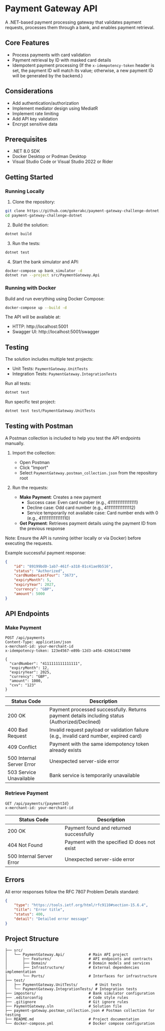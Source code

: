 # Payment Gateway API

A .NET-based payment processing gateway that validates payment requests, processes them through a bank, and enables payment retrieval.

## Core Features
- Process payments with card validation
- Payment retrieval by ID with masked card details
- Idempotent payment processing (If the ``x-idempotency-token`` header is set, the payment ID will match its value; otherwise, a new payment ID will be generated by the backend.)


## Considerations
- Add authentication/authorization
- Implement mediator design using MediatR
- Implement rate limiting
- Add API key validation
- Encrypt sensitive data


## Prerequisites

- .NET 8.0 SDK
- Docker Desktop or Podman Desktop
- Visual Studio Code or Visual Studio 2022 or Rider

## Getting Started

### Running Locally

1. Clone the repository:
```bash
git clone https://github.com/gokerakc/payment-gateway-challenge-dotnet.git
cd payment-gateway-challenge-dotnet
```

2. Build the solution:
```bash
dotnet build
```

3. Run the tests:
```bash
dotnet test
```

4. Start the bank simulator and API:
```bash
docker-compose up bank_simulator -d
dotnet run --project src/PaymentGateway.Api
```

### Running with Docker

Build and run everything using Docker Compose:

```bash
docker-compose up --build -d
```

The API will be available at:
- HTTP: http://localhost:5001
- Swagger UI: http://localhost:5001/swagger

## Testing

The solution includes multiple test projects:

- Unit Tests: `PaymentGateway.UnitTests`
- Integration Tests: `PaymentGateway.IntegrationTests`

Run all tests:
```bash
dotnet test
```

Run specific test project:
```bash
dotnet test test/PaymentGateway.UnitTests
```

## Testing with Postman

A Postman collection is included to help you test the API endpoints manually.

1. Import the collection:
    - Open Postman
    - Click "Import"
    - Select `PaymentGateway.postman_collection.json` from the repository root

2. Run the requests:
    - **Make Payment**: Creates a new payment
        - Success case: Even card number (e.g., 4111111111111111)
        - Decline case: Odd card number (e.g., 4111111111111112)
        - Service temporarily not available case: Card number ends with 0 (e.g., 4111111111111110)
    - **Get Payment**: Retrieves payment details using the payment ID from the previous response

Note: Ensure the API is running (either locally or via Docker) before executing the requests.

Example successful payment response:
```json
{
    "id": "89199bd0-1ab7-461f-a318-81c41ae9b516",
    "status": "Authorized",
    "cardNumberLastFour": "3673",
    "expiryMonth": 5,
    "expiryYear": 2027,
    "currency": "GBP",
    "amount": 5000
}
```

## API Endpoints

### Make Payment

```http
POST /api/payments
Content-Type: application/json
x-merchant-id: your-merchant-id
x-idempotency-token: 123e4567-e89b-12d3-a456-426614174000

{
  "cardNumber": "4111111111111111",
  "expiryMonth": 12,
  "expiryYear": 2025,
  "currency": "GBP",
  "amount": 1000,
  "cvv": "123"
}
```

| Status Code | Description |
|------------|-------------|
| 200 OK | Payment processed successfully. Returns payment details including status (Authorized/Declined) |
| 400 Bad Request | Invalid request payload or validation failure (e.g., invalid card number, expired card) |
| 409 Conflict | Payment with the same idempotency token already exists |
| 500 Internal Server Error | Unexpected server-side error |
| 503 Service Unavailable | Bank service is temporarily unavailable |

### Retrieve Payment

```http
GET /api/payments/{paymentId}
x-merchant-id: your-merchant-id
```

| Status Code | Description |
|------------|-------------|
| 200 OK | Payment found and returned successfully |
| 404 Not Found | Payment with the specified ID does not exist |
| 500 Internal Server Error | Unexpected server-side error |


## Errors

All error responses follow the RFC 7807 Problem Details standard:

```json
{
    "type": "https://tools.ietf.org/html/rfc9110#section-15.6.4",
    "title": "Error title",
    "status": 400,
    "detail": "Detailed error message"
}
```

## Project Structure

```
├── src/
│   └── PaymentGateway.Api/           # Main API project
│       ├── Features/                 # API endpoints and contracts
│       ├── Domain/                   # Domain models and services
│       ├── Infrastructure/           # External dependencies implementation
│       └── Ports/                    # Interfaces for infrastructure
├── test/
│   ├── PaymentGateway.UnitTests/        # Unit tests
│   └── PaymentGateway.IntegrationTests/ # Integration tests
├── imposters/                        # Bank simulator configuration
├── .editorconfig                     # Code style rules
├── .gitignore                        # Git ignore rules
├── PaymentGateway.sln                # Solution file
├── payment-gateway.postman_collection.json # Postman collection for testing
├── README.md                         # Project documentation
└── docker-compose.yml                # Docker compose configuration
```
